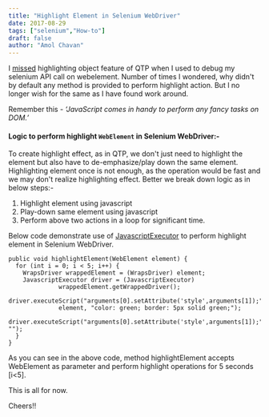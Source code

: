 ```yaml
---
title: "Highlight Element in Selenium WebDriver"
date: 2017-08-29
tags: ["selenium","How-to"]
draft: false
author: "Amol Chavan"
---
```


I [missed](http://amolchavan.space/post/selenium/object-repository-in-selenium-webdriver/) highlighting object feature of QTP when I used to debug my selenium API call on webelement. Number of times I wondered, why didn't by default any method is provided to perform highlight action. But I no longer wish for the same as I have found work around.

Remember this - *‘JavaScript comes in handy to perform any fancy tasks on DOM.’*

#### **Logic to perform highlight `WebElement` in Selenium WebDriver:-**

To create highlight effect, as in QTP, we don't just need to highlight the element but also have to de-emphasize/play down the same element. Highlighting element once is not enough, as the operation would be fast and we may don't realize highlighting effect. Better we break down logic as in below steps:-

1. Highlight element using javascript
2. Play-down same element using javascript
3. Perform above two actions in a loop for significant time.

Below code demonstrate use of [JavascriptExecutor](https://seleniumhq.github.io/selenium/docs/api/java/org/openqa/selenium/JavascriptExecutor.html) to perform highlight element in Selenium WebDriver.

    public void highlightElement(WebElement element) {
      for (int i = 0; i < 5; i++) {
        WrapsDriver wrappedElement = (WrapsDriver) element;
        JavascriptExecutor driver = (JavascriptExecutor)
                  wrappedElement.getWrappedDriver();
        driver.executeScript("arguments[0].setAttribute('style',arguments[1]);",
                  element, "color: green; border: 5px solid green;");
        driver.executeScript("arguments[0].setAttribute('style',arguments[1]);",element, "");
      }
    }

As you can see in the above code, method highlightElement accepts WebElement as parameter and perform highlight operations for 5 seconds [i<5].

This is all for now.

Cheers!!
